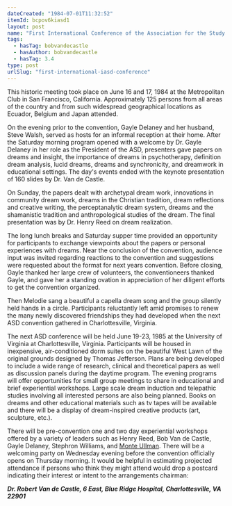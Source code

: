 ```yaml
---
dateCreated: "1984-07-01T11:32:52"
itemId: bcpov6kiasd1
layout: post
name: "First International Conference of the Association for the Study of Dreams"
tags:
  - hasTag: bobvandecastle
  - hasAuthor: bobvandecastle
  - hasTag: 3.4
type: post
urlSlug: "first-international-iasd-conference"
---
```


This historic meeting took place on June 16 and 17, 1984 at the Metropolitan Club in San Francisco, California. Approximately 125 persons from all areas of the country and from such widespread geographical locations as Ecuador, Belgium and Japan attended. 

On the evening prior to the convention, Gayle Delaney and her husband, Steve Walsh, served as hosts for an informal reception at their home. After the Saturday morning program opened with a welcome by Dr. Gayle Delaney in her role as the President of the ASD, presenters gave papers on dreams and insight, the importance of dreams in psychotherapy, definition dream analysis, lucid dreams, dreams and synchronicity, and dreamwork in educational settings. The day's events ended with the keynote presentation of 160 slides by Dr. Van de Castle. 

On Sunday, the papers dealt with archetypal dream work, innovations in community dream work, dreams in the Christian tradition, dream reflections and creative writing, the perceptanalytic dream system, dreams and the shamanistic tradition and anthropological studies of the dream. The final presentation was by Dr. Henry Reed on dream realization. 

The long lunch breaks and Saturday supper time provided an opportunity for participants to exchange viewpoints about the papers or personal experiences with dreams. Near the conclusion of the convention, audience input was invited regarding reactions to the convention and suggestions were requested about the format for next years convention. Before closing, Gayle thanked her large crew of volunteers, the conventioneers thanked Gayle, and gave her a standing ovation in appreciation of her diligent efforts to get the convention organized. 

Then Melodie sang a beautiful a capella dream song and the group silently held hands in a circle. Participants reluctantly left amid promises to renew the many newly discovered friendships they had developed when the next ASD convention gathered in Charlottesville, Virginia. 

The next ASD conference will be held June 19-23, 1985 at the University of Virginia at Charlottesville, Virginia. Participants will be housed in inexpensive, air-conditioned dorm suites on the beautiful West Lawn of the original grounds designed by Thomas Jefferson. Plans are being developed to include a wide range of research, clinical and theoretical papers as well as discussion panels during the daytime program. The evening programs will offer opportunities for small group meetings to share in educational and brief experiential workshops. Large scale dream induction and telepathic studies involving all interested persons are also being planned. Books on dreams and other educational materials such as tv tapes will be available and there will be a display of dream-inspired creative products (art, sculpture, etc.). 

There will be pre-convention one and two day experiential workshops offered by a variety of leaders such as Henry Reed, Bob Van de Castle, Gayle Delaney, Stephron Williams, and [Monte Ullman](../@montagueullman). There will be a welcoming party on Wednesday evening before the convention officially opens on Thursday morning. It would be helpful in estimating projected attendance if persons who think they might attend would drop a postcard indicating their interest or intent to the arrangements chairman:

***Dr. Robert Van de Castle, 6 East, Blue Ridge Hospital, Charlottesville, VA 22901***